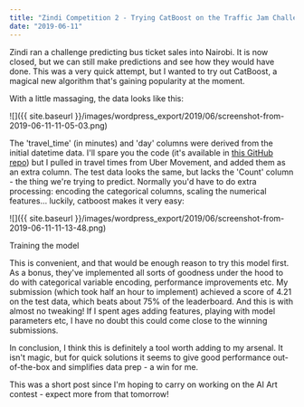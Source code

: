 ```yaml
---
title: "Zindi Competition 2 - Trying CatBoost on the Traffic Jam Challenge"
date: "2019-06-11"
---
```


Zindi ran a challenge predicting bus ticket sales into Nairobi. It is now closed, but we can still make predictions and see how they would have done. This was a very quick attempt, but I wanted to try out CatBoost, a magical new algorithm that's gaining popularity at the moment.

With a little massaging, the data looks like this:

![]({{ site.baseurl }}/images/wordpress_export/2019/06/screenshot-from-2019-06-11-11-05-03.png)

The 'travel\_time' (in minutes) and 'day' columns were derived from the initial datetime data. I'll spare you the code (it's available in [this GitHub repo](https://github.com/johnowhitaker/catboost_traffic_solution)) but I pulled in travel times from Uber Movement, and added them as an extra column. The test data looks the same, but lacks the 'Count' column - the thing we're trying to predict. Normally you'd have to do extra processing: encoding the categorical columns, scaling the numerical features... luckily, catboost makes it very easy:

![]({{ site.baseurl }}/images/wordpress_export/2019/06/screenshot-from-2019-06-11-11-13-48.png)

Training the model

This is convenient, and that would be enough reason to try this model first. As a bonus, they've implemented all sorts of goodness under the hood to do with categorical variable encoding, performance improvements etc. My submission (which took half an hour to implement) achieved a score of 4.21 on the test data, which beats about 75% of the leaderboard. And this is with almost no tweaking! If I spent ages adding features, playing with model parameters etc, I have no doubt this could come close to the winning submissions.

In conclusion, I think this is definitely a tool worth adding to my arsenal. It isn't magic, but for quick solutions it seems to give good performance out-of-the-box and simplifies data prep - a win for me.

This was a short post since I'm hoping to carry on working on the AI Art contest - expect more from that tomorrow!
